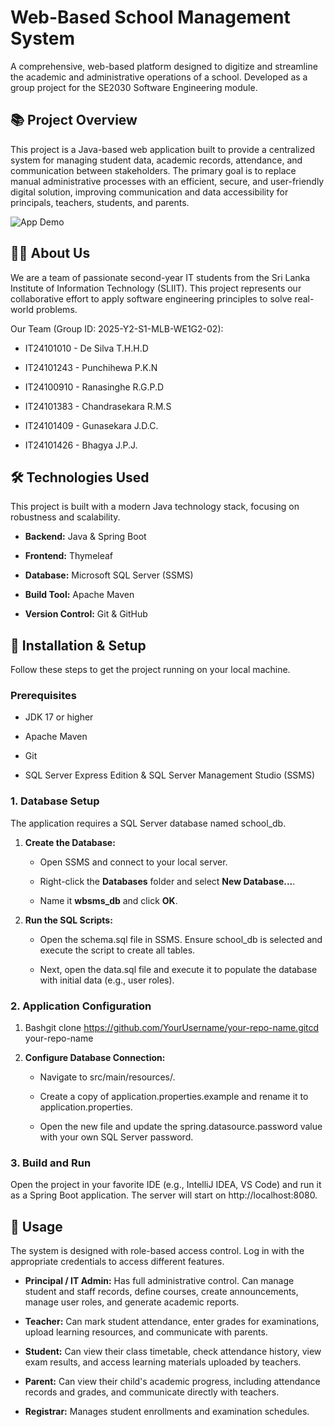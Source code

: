 Web-Based School Management System
==================================

A comprehensive, web-based platform designed to digitize and streamline the academic and administrative operations of a school. Developed as a group project for the SE2030 Software Engineering module.

📚 Project Overview
-------------------

This project is a Java-based web application built to provide a centralized system for managing student data, academic records, attendance, and communication between stakeholders. The primary goal is to replace manual administrative processes with an efficient, secure, and user-friendly digital solution, improving communication and data accessibility for principals, teachers, students, and parents. 

![App Demo](assets/demo.gif)


👨‍💻 About Us
--------------

We are a team of passionate second-year IT students from the Sri Lanka Institute of Information Technology (SLIIT). This project represents our collaborative effort to apply software engineering principles to solve real-world problems.

Our Team (Group ID: 2025-Y2-S1-MLB-WE1G2-02):

*   IT24101010 - De Silva T.H.H.D
  
*   IT24101243 - Punchihewa P.K.N
    
*   IT24100910 - Ranasinghe R.G.P.D
    
*   IT24101383 - Chandrasekara R.M.S
    
*   IT24101409 - Gunasekara J.D.C.
    
*   IT24101426 - Bhagya J.P.J.
    

🛠️ Technologies Used
---------------------

This project is built with a modern Java technology stack, focusing on robustness and scalability.

*   **Backend:** Java & Spring Boot
    
*   **Frontend:** Thymeleaf
    
*   **Database:** Microsoft SQL Server (SSMS)
    
*   **Build Tool:** Apache Maven
    
*   **Version Control:** Git & GitHub
    

🚀 Installation & Setup
-----------------------

Follow these steps to get the project running on your local machine.

### **Prerequisites**

*   JDK 17 or higher
    
*   Apache Maven
    
*   Git
    
*   SQL Server Express Edition & SQL Server Management Studio (SSMS)
    

### **1\. Database Setup**

The application requires a SQL Server database named school\_db.

1.  **Create the Database:**
    
    *   Open SSMS and connect to your local server.
        
    *   Right-click the **Databases** folder and select **New Database...**.
        
    *   Name it **wbsms_db** and click **OK**.
        
2.  **Run the SQL Scripts:**
    
    *   Open the schema.sql file in SSMS. Ensure school\_db is selected and execute the script to create all tables.
        
    *   Next, open the data.sql file and execute it to populate the database with initial data (e.g., user roles).
        

### **2\. Application Configuration**

1.  Bashgit clone https://github.com/YourUsername/your-repo-name.gitcd your-repo-name
    
2.  **Configure Database Connection:**
    
    *   Navigate to src/main/resources/.
        
    *   Create a copy of application.properties.example and rename it to application.properties.
        
    *   Open the new file and update the spring.datasource.password value with your own SQL Server password.
        

### **3\. Build and Run**

Open the project in your favorite IDE (e.g., IntelliJ IDEA, VS Code) and run it as a Spring Boot application. The server will start on http://localhost:8080.

📖 Usage
--------

The system is designed with role-based access control. Log in with the appropriate credentials to access different features.

*   **Principal / IT Admin:** Has full administrative control. Can manage student and staff records, define courses, create announcements, manage user roles, and generate academic reports.
    
*   **Teacher:** Can mark student attendance, enter grades for examinations, upload learning resources, and communicate with parents.
    
*   **Student:** Can view their class timetable, check attendance history, view exam results, and access learning materials uploaded by teachers.
    
*   **Parent:** Can view their child's academic progress, including attendance records and grades, and communicate directly with teachers.
    
*   **Registrar:** Manages student enrollments and examination schedules.
